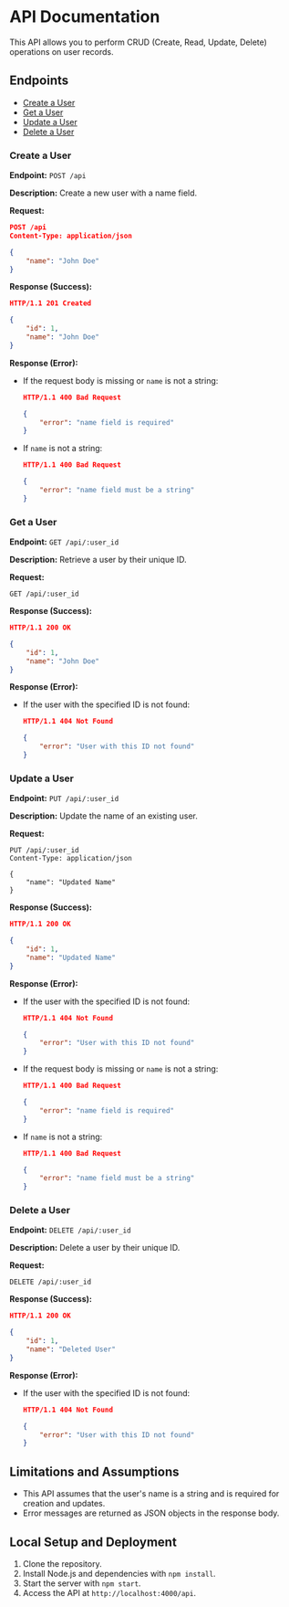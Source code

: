 # API Documentation

This API allows you to perform CRUD (Create, Read, Update, Delete) operations on user records.

## Endpoints

- [Create a User](#create-a-user)
- [Get a User](#get-a-user)
- [Update a User](#update-a-user)
- [Delete a User](#delete-a-user)

### Create a User

**Endpoint:** `POST /api`

**Description:** Create a new user with a name field.

**Request:**

```json
POST /api
Content-Type: application/json

{
    "name": "John Doe"
}
```

**Response (Success):**

```json
HTTP/1.1 201 Created

{
    "id": 1,
    "name": "John Doe"
}
```

**Response (Error):**

- If the request body is missing or `name` is not a string:

  ```json
  HTTP/1.1 400 Bad Request

  {
      "error": "name field is required"
  }
  ```

- If `name` is not a string:

  ```json
  HTTP/1.1 400 Bad Request

  {
      "error": "name field must be a string"
  }
  ```

### Get a User

**Endpoint:** `GET /api/:user_id`

**Description:** Retrieve a user by their unique ID.

**Request:**

```http
GET /api/:user_id
```

**Response (Success):**

```json
HTTP/1.1 200 OK

{
    "id": 1,
    "name": "John Doe"
}
```

**Response (Error):**

- If the user with the specified ID is not found:

  ```json
  HTTP/1.1 404 Not Found

  {
      "error": "User with this ID not found"
  }
  ```

### Update a User

**Endpoint:** `PUT /api/:user_id`

**Description:** Update the name of an existing user.

**Request:**

```http
PUT /api/:user_id
Content-Type: application/json

{
    "name": "Updated Name"
}
```

**Response (Success):**

```json
HTTP/1.1 200 OK

{
    "id": 1,
    "name": "Updated Name"
}
```

**Response (Error):**

- If the user with the specified ID is not found:

  ```json
  HTTP/1.1 404 Not Found

  {
      "error": "User with this ID not found"
  }
  ```

- If the request body is missing or `name` is not a string:

  ```json
  HTTP/1.1 400 Bad Request

  {
      "error": "name field is required"
  }
  ```

- If `name` is not a string:

  ```json
  HTTP/1.1 400 Bad Request

  {
      "error": "name field must be a string"
  }
  ```

### Delete a User

**Endpoint:** `DELETE /api/:user_id`

**Description:** Delete a user by their unique ID.

**Request:**

```http
DELETE /api/:user_id
```

**Response (Success):**

```json
HTTP/1.1 200 OK

{
    "id": 1,
    "name": "Deleted User"
}
```

**Response (Error):**

- If the user with the specified ID is not found:

  ```json
  HTTP/1.1 404 Not Found

  {
      "error": "User with this ID not found"
  }
  ```

## Limitations and Assumptions

- This API assumes that the user's name is a string and is required for creation and updates.
- Error messages are returned as JSON objects in the response body.

## Local Setup and Deployment

1. Clone the repository.
2. Install Node.js and dependencies with `npm install`.
3. Start the server with `npm start`.
4. Access the API at `http://localhost:4000/api`.

